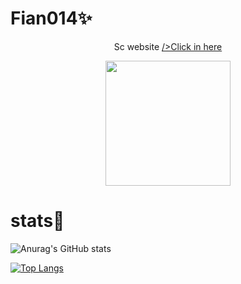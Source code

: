 <!--
**fianbro/fianbro** is a ✨ _special_ ✨ repository because its `README.md` (this file) appears on your GitHub profile. -->

# Fian014✨

<p align="center">
Sc website  <a href="https:\\fianbro.github.io">/>Click in here</a>

</p>


<p align="center">
<img src="https://telegra.ph/file/543eaac8c8082f38eeb21.jpg" width="200" height="200">
</p>

# stats🌱


![Anurag's GitHub stats](https://github-readme-stats.vercel.app/api?username=fianeunoia&show_icons=true&theme=tokyonight)

[![Top Langs](https://github-readme-stats.vercel.app/api/top-langs/?username=fianeunoia&hide=typescript,html,php)](https://github.com/fianeunoia/Fian014#readme)


<!-- 
# Credits

Created by = @fian014 -->
